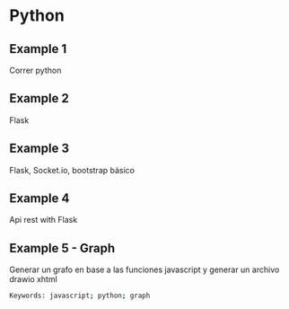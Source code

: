 # Python

## Example 1

Correr python

## Example 2

Flask

## Example 3

Flask, Socket.io, bootstrap básico

## Example 4

Api rest with Flask

## Example 5 - Graph

Generar un grafo en base a las funciones javascript y generar un archivo drawio xhtml

```bash
Keywords: javascript; python; graph
```

